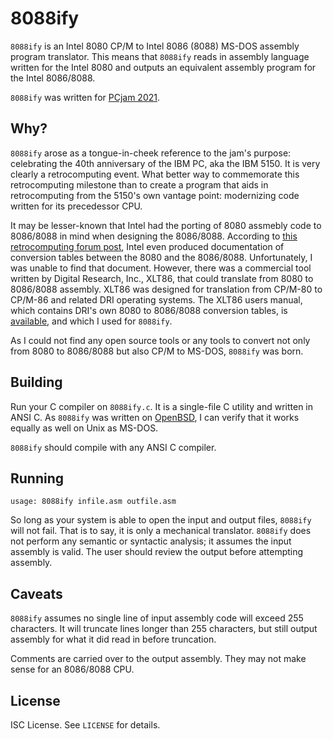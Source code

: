 8088ify
=======
`8088ify` is an Intel 8080 CP/M to Intel 8086 (8088) MS-DOS
assembly program translator. This means that `8088ify` reads
in assembly language written for the Intel 8080 and outputs
an equivalent assembly program for the Intel 8086/8088.

`8088ify` was written for
[PCjam 2021](https://pcjam.gitlab.io/).

Why?
----
`8088ify` arose as a tongue-in-cheek reference to the jam's
purpose: celebrating the 40th anniversary of the IBM PC, aka
the IBM 5150. It is very clearly a retrocomputing event.
What better way to commemorate this retrocomputing milestone
than to create a program that aids in retrocomputing from
the 5150's own vantage point: modernizing code written for
its precedessor CPU.

It may be lesser-known that Intel had the porting of 8080
assmebly code to 8086/8088 in mind when designing the
8086/8088. According to
[this retrocomputing forum post](https://retrocomputingforum.com/t/translation-of-8080-code-to-8086/1309),
Intel even produced documentation of conversion tables
between the 8080 and the 8086/8088. Unfortunately, I was
unable to find that document. However, there was a
commercial tool written by Digital Research, Inc., XLT86,
that could translate from 8080 to 8086/8088 assembly. XLT86
was designed for translation from CP/M-80 to CP/M-86 and
related DRI operating systems. The XLT86 users manual, which
contains DRI's own 8080 to 8086/8088 conversion tables, is
[available](http://s100computers.com/Software%20Folder/Assembler%20Collection/Digital%20Research%20XLT86%20Manual.pdf),
and which I used for `8088ify`.

As I could not find any open source tools or any tools to
convert not only from 8080 to 8086/8088 but also CP/M to
MS-DOS, `8088ify` was born.

Building
--------
Run your C compiler on `8088ify.c`. It is a single-file C
utility and written in ANSI C. As `8088ify` was written on
[OpenBSD](https://www.openbsd.org/), I can verify that it
works equally as well on Unix as MS-DOS.

`8088ify` should compile with any ANSI C compiler.

Running
-------
`usage: 8088ify infile.asm outfile.asm`

So long as your system is able to open the input and output
files, `8088ify` will not fail. That is to say, it is only
a mechanical translator. `8088ify` does not perform any
semantic or syntactic analysis; it assumes the input
assembly is valid. The user should review the output before
attempting assembly.

Caveats
-------
`8088ify` assumes no single line of input assembly code will
exceed 255 characters. It will truncate lines longer than
255 characters, but still output assembly for what it did
read in before truncation.

Comments are carried over to the output assembly. They may
not make sense for an 8086/8088 CPU.

License
-------
ISC License. See `LICENSE` for details.
